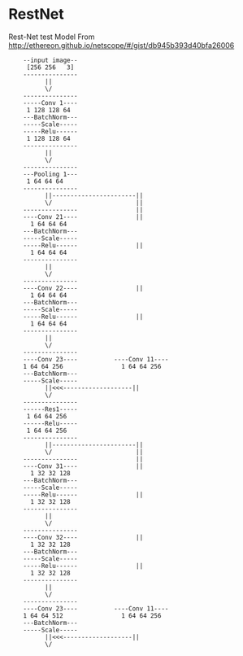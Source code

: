 # RestNet
Rest-Net test Model  From http://ethereon.github.io/netscope/#/gist/db945b393d40bfa26006


        --input image--
         [256 256   3]
        ---------------
              ||
              \/
        ---------------
        -----Conv 1----
         1 128 128 64
        ---BatchNorm---
        -----Scale-----
        -----Relu------
         1 128 128 64
        ---------------
              ||
              \/
        ---------------
        ---Pooling 1---
         1 64 64 64
        ---------------
              ||-----------------------||
              \/                       ||
        ---------------                ||
        ----Conv 21----                || 
          1 64 64 64
        ---BatchNorm---
        -----Scale-----
        -----Relu------                || 
          1 64 64 64
        ---------------
              ||
              \/
        ---------------
        ----Conv 22----                || 
          1 64 64 64
        ---BatchNorm---
        -----Scale-----
        -----Relu------                || 
          1 64 64 64
        ---------------
              ||
              \/
        ---------------
        ----Conv 23----          ----Conv 11----
        1 64 64 256                1 64 64 256
        ---BatchNorm---
        -----Scale-----
              ||<<<-------------------||
              \/
        --------------- 
        ------Res1-----
         1 64 64 256
        ------Relu-----
         1 64 64 256
        ---------------
              ||-----------------------||
              \/                       ||
        ---------------                ||
        ----Conv 31----                || 
          1 32 32 128
        ---BatchNorm---
        -----Scale-----
        -----Relu------                || 
          1 32 32 128
        ---------------
              ||
              \/
        ---------------
        ----Conv 32----                || 
          1 32 32 128
        ---BatchNorm---
        -----Scale-----
        -----Relu------                || 
          1 32 32 128
        ---------------
              ||
              \/
        ---------------
        ----Conv 23----          ----Conv 11----
        1 64 64 512                1 64 64 256
        ---BatchNorm---
        -----Scale-----
              ||<<<-------------------||
              \/
